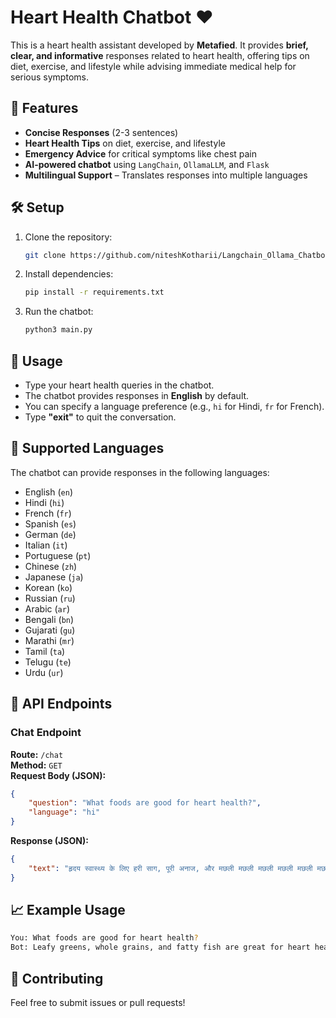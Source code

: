 # Heart Health Chatbot ❤️  

This is a heart health assistant developed by **Metafied**. It provides **brief, clear, and informative** responses related to heart health, offering tips on diet, exercise, and lifestyle while advising immediate medical help for serious symptoms.

## 🚀 Features  
- **Concise Responses** (2-3 sentences)  
- **Heart Health Tips** on diet, exercise, and lifestyle  
- **Emergency Advice** for critical symptoms like chest pain  
- **AI-powered chatbot** using `LangChain`, `OllamaLLM`, and `Flask`  
- **Multilingual Support** – Translates responses into multiple languages  

## 🛠️ Setup  
1. Clone the repository:  
   ```bash
   git clone https://github.com/niteshKotharii/Langchain_Ollama_Chatbot.git
   ```
2. Install dependencies:
    ```bash
    pip install -r requirements.txt
    ```
3. Run the chatbot:
    ```bash
    python3 main.py
    ```

## 📝 Usage  
- Type your heart health queries in the chatbot.  
- The chatbot provides responses in **English** by default.
- You can specify a language preference (e.g., `hi` for Hindi, `fr` for French).
- Type **"exit"** to quit the conversation.  

## 📌 Supported Languages
The chatbot can provide responses in the following languages:
- English (`en`)
- Hindi (`hi`)
- French (`fr`)
- Spanish (`es`)
- German (`de`)
- Italian (`it`)
- Portuguese (`pt`)
- Chinese (`zh`)
- Japanese (`ja`)
- Korean (`ko`)
- Russian (`ru`)
- Arabic (`ar`)
- Bengali (`bn`)
- Gujarati (`gu`)
- Marathi (`mr`)
- Tamil (`ta`)
- Telugu (`te`)
- Urdu (`ur`)

## 📌 API Endpoints
### **Chat Endpoint**
**Route:** `/chat`  
**Method:** `GET`  
**Request Body (JSON):**
```json
{
    "question": "What foods are good for heart health?",
    "language": "hi"
}
```
**Response (JSON):**
```json
{
    "text": "हृदय स्वास्थ्य के लिए हरी साग, पूरी अनाज, और मछली मछली मछली मछली मछली मछली मछली मछली",
}
```

## 📈 Example Usage
```bash
You: What foods are good for heart health?  
Bot: Leafy greens, whole grains, and fatty fish are great for heart health.  
```

## 🤝 Contributing
Feel free to submit issues or pull requests!

